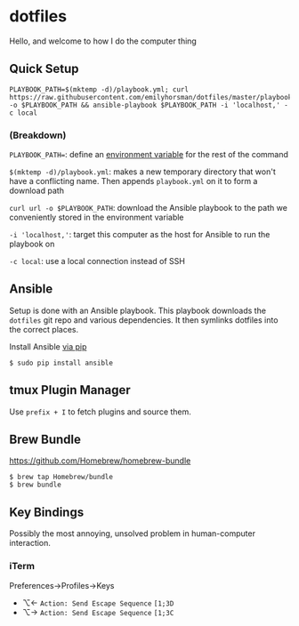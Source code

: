 # dotfiles

Hello, and welcome to how I do the computer thing

## Quick Setup

```
PLAYBOOK_PATH=$(mktemp -d)/playbook.yml; curl https://raw.githubusercontent.com/emilyhorsman/dotfiles/master/playbook.yml -o $PLAYBOOK_PATH && ansible-playbook $PLAYBOOK_PATH -i 'localhost,' -c local
```

### (Breakdown)

`PLAYBOOK_PATH=`: define an [environment variable](https://en.wikipedia.org/wiki/Environment_variable) for the rest of the command

`$(mktemp -d)/playbook.yml`: makes a new temporary directory that won't have a conflicting name. Then appends `playbook.yml` on it to form a download path

`curl url -o $PLAYBOOK_PATH`: download the Ansible playbook to the path we conveniently stored in the environment variable

`-i 'localhost,'`: target this computer as the host for Ansible to run the playbook on

`-c local`: use a local connection instead of SSH

## Ansible

Setup is done with an Ansible playbook. This playbook downloads the `dotfiles`
git repo and various dependencies. It then symlinks dotfiles into the correct
places.

Install Ansible [via pip](http://docs.ansible.com/ansible/intro_installation.html#latest-releases-via-pip)

```
$ sudo pip install ansible
```

## tmux Plugin Manager

Use `prefix + I` to fetch plugins and source them.

## Brew Bundle

https://github.com/Homebrew/homebrew-bundle

```
$ brew tap Homebrew/bundle
$ brew bundle
```

## Key Bindings

Possibly the most annoying, unsolved problem in human-computer interaction.

### iTerm

Preferences→Profiles→Keys

* ⌥← `Action: Send Escape Sequence` `[1;3D`
* ⌥→ `Action: Send Escape Sequence` `[1;3C`
